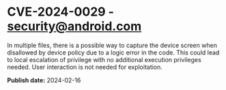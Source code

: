 # CVE-2024-0029 - security@android.com

In multiple files, there is a possible way to capture the device screen when disallowed by device policy due to a logic error in the code. This could lead to local escalation of privilege with no additional execution privileges needed. User interaction is not needed for exploitation.

**Publish date:** 2024-02-16
